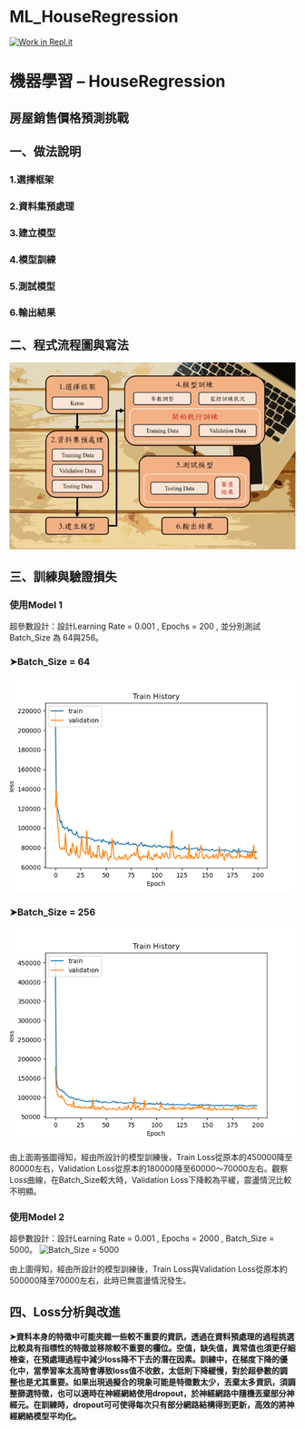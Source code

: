 # ML_HouseRegression
[![Work in Repl.it](https://classroom.github.com/assets/work-in-replit-14baed9a392b3a25080506f3b7b6d57f295ec2978f6f33ec97e36a161684cbe9.svg)](https://classroom.github.com/online_ide?assignment_repo_id=3634384&assignment_repo_type=AssignmentRepo)

#   機器學習 – HouseRegression
##  房屋銷售價格預測挑戰
##	一、做法說明
### 1.選擇框架
### 2.資料集預處理
### 3.建立模型
### 4.模型訓練
### 5.測試模型
### 6.輸出結果
##	二、程式流程圖與寫法
![機器學習模型訓練流程圖](https://github.com/t109318121/ML_HouseRegression/blob/main/FlowChart.jpg)
##	三、訓練與驗證損失
### 使用Model 1
超參數設計：設計Learning Rate = 0.001 , Epochs = 200 , 並分別測試Batch_Size 為 64與256。
### ➤Batch_Size = 64
![Batch_Size = 64](https://github.com/t109318121/ML_HouseRegression/blob/main/M1_loss_64.png)
### ➤Batch_Size = 256
![Batch_Size = 256](https://github.com/t109318121/ML_HouseRegression/blob/main/M1_loss_256.png)

由上面兩張圖得知，經由所設計的模型訓練後，Train Loss從原本的450000降至80000左右，Validation Loss從原本的180000降至60000～70000左右。觀察Loss曲線，在Batch_Size較大時，Validation Loss下降較為平緩，震盪情況比較不明顯。
### 使用Model 2
超參數設計：設計Learning Rate = 0.001 , Epochs = 2000 , Batch_Size = 5000。
![Batch_Size = 5000](https://github.com/MachineLearningNTUT/regression-t109318121/blob/main/M2_loss_5000.png)

由上圖得知，經由所設計的模型訓練後，Train Loss與Validation Loss從原本約500000降至70000左右，此時已無震盪情況發生。

##   四、Loss分析與改進
####    ➤資料本身的特徵中可能夾雜一些較不重要的資訊，透過在資料預處理的過程挑選比較具有指標性的特徵並移除較不重要的欄位。空值，缺失值，異常值也須更仔細檢查，在預處理過程中減少loss降不下去的潛在因素。訓練中，在梯度下降的優化中，當學習率太高時會導致loss值不收斂，太低則下降緩慢，對於超參數的調整也是尤其重要。如果出現過擬合的現象可能是特徵數太少，丟棄太多資訊，須調整篩選特徵，也可以適時在神經網絡使用dropout，於神經網路中隨機丟棄部分神經元。在訓練時，dropout可可使得每次只有部分網路結構得到更新，高效的將神經網絡模型平均化。



